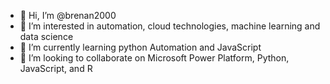 - 👋 Hi, I’m @brenan2000
- 👀 I’m interested in automation, cloud technologies, machine learning and data science
- 🌱 I’m currently learning python Automation and JavaScript
- 💞️ I’m looking to collaborate on Microsoft Power Platform, Python, JavaScript, and R
